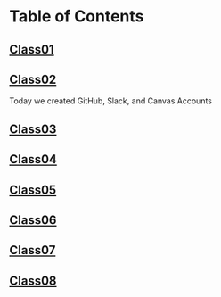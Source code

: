 
# Table of Contents

## [Class01](/Reading-Notes/102/Class01)

## [Class02](/Reading-Notes/102/Class02)

Today we created GitHub, Slack, and Canvas Accounts

## [Class03](/Reading-Notes/102/Class03)

## [Class04](/Reading-Notes/102/Class04)

## [Class05](/Reading-Notes/102/Class05)

## [Class06](/Reading-Notes/102/Class06)

## [Class07](/Reading-Notes/102/Class07)

## [Class08](/Reading-Notes/102/Class08)

